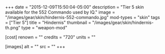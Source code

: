 +++
date = "2015-12-09T15:50:04-05:00"
description = "Tier 5 skin available for the 552 Commando used by IQ."
image = "/images/gear/skin/hindernis-552-commando.jpg"
mod-types = "skin"
tags = ["Tier 5"]
title = "Hindernis"
thumbnail = "/images/gear/skin/hindernis-th.png"
type = "weapon-mod"

[cost]
  renown = ""
  credits = "720"
  units = ""

[images]
  alt = ""
  src = ""
+++
